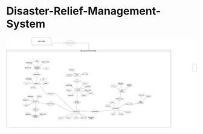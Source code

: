 # Disaster-Relief-Management-System
<img src="./dbms_cs208-er diagrams.drawio.png" alt="ER Diagram" width="900">
